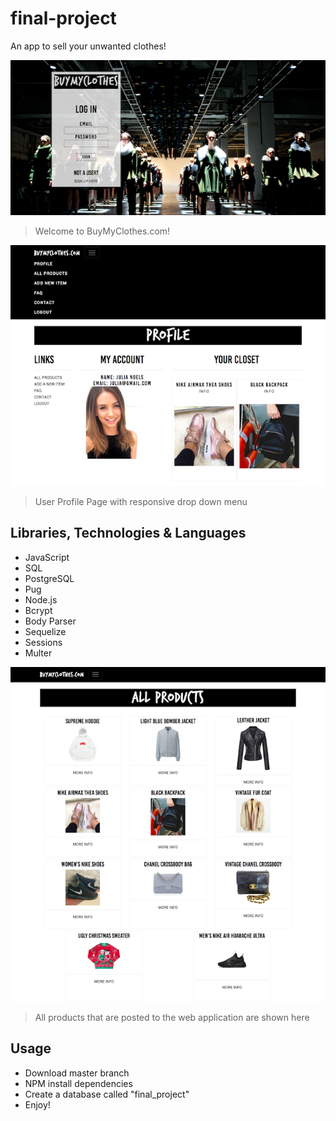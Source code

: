 # final-project
An app to sell your unwanted clothes!

![banner](https://github.com/aleanalesnik/final-project/blob/master/public/images/screenshots/landingpage.png)
> Welcome to BuyMyClothes.com!

![banner](https://github.com/aleanalesnik/final-project/blob/master/public/images/screenshots/profile.png)
> User Profile Page with responsive drop down menu

## Libraries, Technologies & Languages
- JavaScript
- SQL
- PostgreSQL
- Pug
- Node.js
- Bcrypt
- Body Parser
- Sequelize
- Sessions
- Multer

![banner](https://github.com/aleanalesnik/final-project/blob/master/public/images/screenshots/allproducts.png)
> All products that are posted to the web application are shown here


## Usage

* Download master branch
* NPM install dependencies
* Create a database called "final_project"
* Enjoy!
